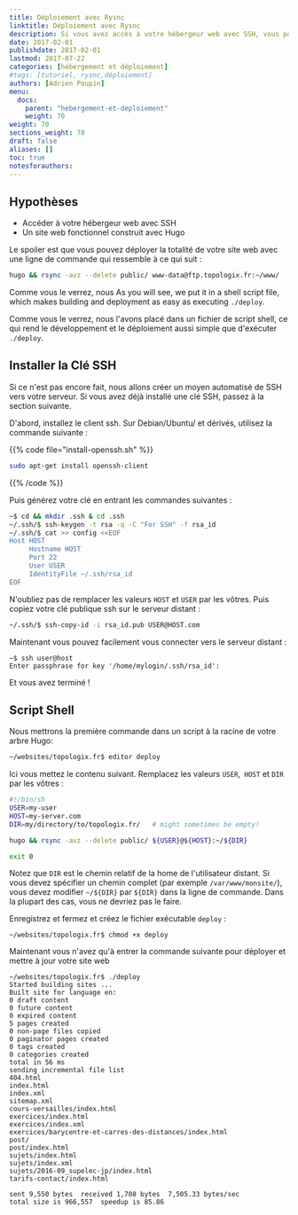 ```yaml
---
title: Déploiement avec Rysnc
linktitle: Déploiement avec Rysnc
description: Si vous avez accès à votre hébergeur web avec SSH, vous pouvez utiliser une simple commande rsync en une ligne pour déployer incrémentalement la totalité de votre site web Hugo.
date: 2017-02-01
publishdate: 2017-02-01
lastmod: 2017-07-22
categories: [hébergement et déploiement]
#tags: [tutoriel, rysnc,déploiement]
authors: [Adrien Poupin]
menu:
  docs:
    parent: "hebergement-et-deploiement"
    weight: 70
weight: 70
sections_weight: 70
draft: false
aliases: []
toc: true
notesforauthors:
---
```


## Hypothèses

* Accéder à votre hébergeur web avec SSH
* Un site web fonctionnel construit avec Hugo

Le spoiler est que vous pouvez déployer la totalité de votre site web avec une ligne de commande qui ressemble à ce qui suit :

```bash
hugo && rsync -avz --delete public/ www-data@ftp.topologix.fr:~/www/
```

Comme vous le verrez, nous As you will see, we put it in a shell script file, which makes building and deployment as easy as executing `./deploy`.

Comme vous le verrez, nous l'avons placé dans un fichier de script shell, ce qui rend le développement et le déploiement aussi simple que d'exécuter `./deploy`.

## Installer la Clé SSH

Si ce n'est pas encore fait, nous allons créer un moyen automatisé de SSH vers votre serveur. Si vous avez déjà installé une clé SSH, passez à la section suivante.

D'abord, installez le client ssh. Sur Debian/Ubuntu/ et dérivés, utilisez la commande suivante :

{{% code file="install-openssh.sh" %}}
```bash
sudo apt-get install openssh-client
```
{{% /code %}}

Puis générez votre clé en entrant les commandes suivantes :

```bash
~$ cd && mkdir .ssh & cd .ssh
~/.ssh/$ ssh-keygen -t rsa -q -C "For SSH" -f rsa_id
~/.ssh/$ cat >> config <<EOF
Host HOST
     Hostname HOST
     Port 22
     User USER
     IdentityFile ~/.ssh/rsa_id
EOF
```

N'oubliez pas de remplacer les valeurs `HOST` et `USER` par les vôtres. Puis copiez votre clé publique ssh sur le serveur distant : 

```bash
~/.ssh/$ ssh-copy-id -i rsa_id.pub USER@HOST.com
```

Maintenant vous pouvez facilement vous connecter vers le serveur distant :

```
~$ ssh user@host
Enter passphrase for key '/home/mylogin/.ssh/rsa_id':
```

Et vous avez terminé !

## Script Shell

Nous mettrons la première commande dans un script à la racine de votre arbre Hugo:

```bash
~/websites/topologix.fr$ editor deploy
```

Ici vous mettez le contenu suivant. Remplacez les valeurs `USER`,` HOST` et `DIR` par les vôtres :

```bash
#!/bin/sh
USER=my-user
HOST=my-server.com
DIR=my/directory/to/topologix.fr/   # might sometimes be empty!

hugo && rsync -avz --delete public/ ${USER}@${HOST}:~/${DIR}

exit 0
```

Notez que `DIR` est le chemin relatif de la home de l'utilisateur distant. Si vous devez spécifier un chemin complet (par exemple `/var/www/monsite/`), vous devez modifier `~/${DIR}` par `${DIR}` dans la ligne de commande. Dans la plupart des cas, vous ne devriez pas le faire.

Enregistrez et fermez et créez le fichier exécutable `deploy` :

```
~/websites/topologix.fr$ chmod +x deploy
```

Maintenant vous n'avez qu'à entrer la commande suivante pour déployer et mettre à jour votre site web 

```
~/websites/topologix.fr$ ./deploy
Started building sites ...
Built site for language en:
0 draft content
0 future content
0 expired content
5 pages created
0 non-page files copied
0 paginator pages created
0 tags created
0 categories created
total in 56 ms
sending incremental file list
404.html
index.html
index.xml
sitemap.xml
cours-versailles/index.html
exercices/index.html
exercices/index.xml
exercices/barycentre-et-carres-des-distances/index.html
post/
post/index.html
sujets/index.html
sujets/index.xml
sujets/2016-09_supelec-jp/index.html
tarifs-contact/index.html

sent 9,550 bytes  received 1,708 bytes  7,505.33 bytes/sec
total size is 966,557  speedup is 85.86
```
